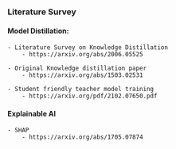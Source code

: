 ### Literature Survey

#### Model Distillation:
    - Literature Survey on Knowledge Distillation
        - https://arxiv.org/abs/2006.05525

    - Original Knowledge distillation paper
        - https://arxiv.org/abs/1503.02531

    - Student friendly teacher model training
        - https://arxiv.org/pdf/2102.07650.pdf

#### Explainable AI
    - SHAP
        - https://arxiv.org/abs/1705.07874